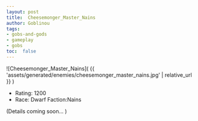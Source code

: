 ```yaml
---
layout: post
title:  Cheesemonger_Master_Nains
author: Goblinou
tags:
- gobs-and-gods
- gameplay
- gobs
toc:  false
---
```


![Cheesemonger_Master_Nains]( {{ 'assets/generated/enemies/cheesemonger_master_nains.jpg' | relative_url }} )
- Rating: 1200
- Race: Dwarf  Faction:Nains

(Details coming soon... )